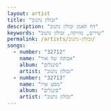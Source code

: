```yaml
---
layout: artist
title: "זבולון נתנוב"
description: "דף האמן זבולון נתנוב"
keywords: "שירים, מוזיקה, זבולון נתנוב"
permalink: /artists/זבולון-נתנוב/
songs:
  - number: "32712"
    name: "אבוקה של אור"
    album: "סינגלים"
    artist: "זבולון נתנוב"
  - number: "32713"
    name: "מסע ארו"
    album: "סינגלים"
    artist: "זבולון נתנוב"
---
```


